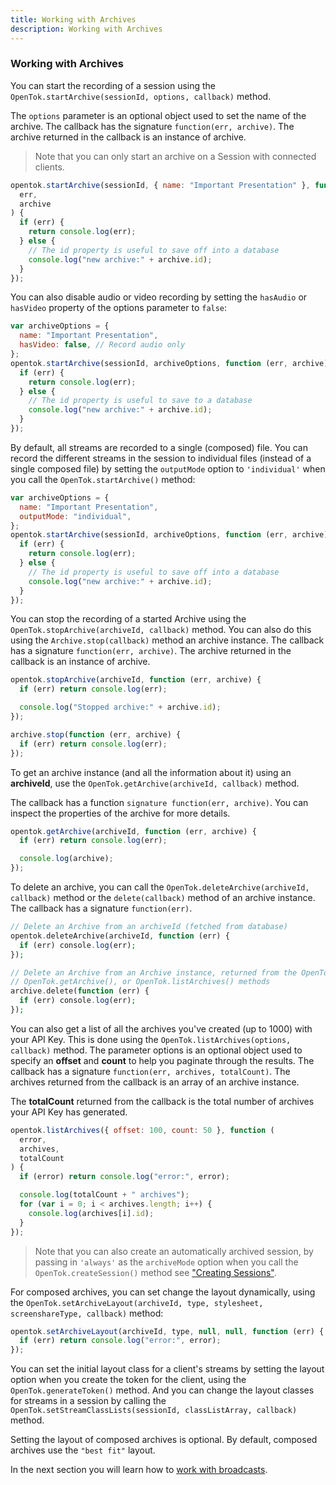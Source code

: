 ```yaml
---
title: Working with Archives
description: Working with Archives
---
```


### Working with Archives

You can start the recording of a session using the `OpenTok.startArchive(sessionId, options, callback)` method.

The `options` parameter is an optional object used to set the name of the archive. The callback has the signature `function(err, archive)`. The archive returned in the callback is an instance of archive.

>Note that you can only start an archive on a Session with connected clients.

```js
opentok.startArchive(sessionId, { name: "Important Presentation" }, function (
  err,
  archive
) {
  if (err) {
    return console.log(err);
  } else {
    // The id property is useful to save off into a database
    console.log("new archive:" + archive.id);
  }
});
```

You can also disable audio or video recording by setting the `hasAudio` or `hasVideo` property of the options parameter to `false`:

```js
var archiveOptions = {
  name: "Important Presentation",
  hasVideo: false, // Record audio only
};
opentok.startArchive(sessionId, archiveOptions, function (err, archive) {
  if (err) {
    return console.log(err);
  } else {
    // The id property is useful to save to a database
    console.log("new archive:" + archive.id);
  }
});
```

By default, all streams are recorded to a single (composed) file. You can record the different streams in the session to individual files (instead of a single composed file) by setting the `outputMode` option to `'individual'` when you call the `OpenTok.startArchive()` method:

```js
var archiveOptions = {
  name: "Important Presentation",
  outputMode: "individual",
};
opentok.startArchive(sessionId, archiveOptions, function (err, archive) {
  if (err) {
    return console.log(err);
  } else {
    // The id property is useful to save off into a database
    console.log("new archive:" + archive.id);
  }
});
```

You can stop the recording of a started Archive using the `OpenTok.stopArchive(archiveId, callback)` method. You can also do this using the `Archive.stop(callback)` method an archive instance. The callback has a signature `function(err, archive)`. The archive returned in the callback is an instance of archive.

```js
opentok.stopArchive(archiveId, function (err, archive) {
  if (err) return console.log(err);

  console.log("Stopped archive:" + archive.id);
});

archive.stop(function (err, archive) {
  if (err) return console.log(err);
});
```

To get an archive instance (and all the information about it) using an **archiveId**, use the `OpenTok.getArchive(archiveId, callback)` method.

The callback has a function `signature function(err, archive)`. You can inspect the properties of the archive for more details.

```js
opentok.getArchive(archiveId, function (err, archive) {
  if (err) return console.log(err);

  console.log(archive);
});
```

To delete an archive, you can call the `OpenTok.deleteArchive(archiveId, callback)` method or the `delete(callback)` method of an archive instance. The callback has a signature `function(err)`.

```php
// Delete an Archive from an archiveId (fetched from database)
opentok.deleteArchive(archiveId, function (err) {
  if (err) console.log(err);
});

// Delete an Archive from an Archive instance, returned from the OpenTok.startArchive(),
// OpenTok.getArchive(), or OpenTok.listArchives() methods
archive.delete(function (err) {
  if (err) console.log(err);
});
```

You can also get a list of all the archives you've created (up to 1000) with your API Key. This is done using the `OpenTok.listArchives(options, callback)` method. The parameter options is an optional object used to specify an **offset** and **count** to help you paginate through the results. The callback has a signature `function(err, archives, totalCount)`. The archives returned from the callback is an array of an archive instance.

The **totalCount** returned from the callback is the total number of archives your API Key has generated.

```js
opentok.listArchives({ offset: 100, count: 50 }, function (
  error,
  archives,
  totalCount
) {
  if (error) return console.log("error:", error);

  console.log(totalCount + " archives");
  for (var i = 0; i < archives.length; i++) {
    console.log(archives[i].id);
  }
});
```

>Note that you can also create an automatically archived session, by passing in `'always'` as the `archiveMode` option when you call the `OpenTok.createSession()` method see ["Creating Sessions"](/video/tutorials/server-side-setup/video/server-side/node/creating-sessions/node).

For composed archives, you can set change the layout dynamically, using the `OpenTok.setArchiveLayout(archiveId, type, stylesheet, screenshareType, callback)` method:

```js
opentok.setArchiveLayout(archiveId, type, null, null, function (err) {
  if (err) return console.log("error:", error);
});
```

You can set the initial layout class for a client's streams by setting the layout option when you create the token for the client, using the `OpenTok.generateToken()` method. And you can change the layout classes for streams in a session by calling the `OpenTok.setStreamClassLists(sessionId, classListArray, callback)` method.

Setting the layout of composed archives is optional. By default, composed archives use the `"best fit"` layout.

<!-- opentok-todo: (see Customizing the video layout for composed archives). https://tokbox.com/developer/guides/archiving/layout-control.html-->

<!-- opentok-todo: For more information on archiving, see the OpenTok archiving developer guide. https://tokbox.com/developer/guides/archiving/ -->

In the next section you will learn how to [work with broadcasts](/video/tutorials/server-side-setup/video/server-side/node/broadcasts/node).
